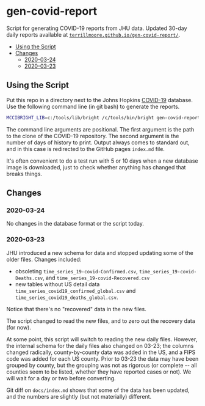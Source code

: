 # gen-covid-report

Script for generating COVID-19 reports from JHU data. Updated 30-day daily reports available at [`terrillmoore.github.io/gen-covid-report/`](https://terrillmoore.github.io/gen-covid-report/).

<!--
  This TOC uses the VS Code markdown TOC extension AlanWalk.markdown-toc.
  We strongly recommend updating using VS Code, the markdown-toc extension and the
  bierner.markdown-preview-github-styles extension. Note that if you are using
  VS Code 1.29 and Markdown TOC 1.5.6, https://github.com/AlanWalk/markdown-toc/issues/65
  applies -- you must change your line-ending to some non-auto value in Settings>
  Text Editor>Files.  `\n` works for me.
-->
<!-- markdownlint-disable MD033 MD004 -->
<!-- markdownlint-capture -->
<!-- markdownlint-disable -->
<!-- TOC depthFrom:2 updateOnSave:true -->

- [Using the Script](#using-the-script)
- [Changes](#changes)
    - [2020-03-24](#2020-03-24)
    - [2020-03-23](#2020-03-23)

<!-- /TOC -->
<!-- markdownlint-restore -->
<!-- Due to a bug in Markdown TOC, the table is formatted incorrectly if tab indentation is set other than 4. Due to another bug, this comment must be *after* the TOC entry. -->

## Using the Script

Put this repo in a directory next to the Johns Hopkins [COVID-19](https://github.com/CSSEGISandData/COVID-19) database.
Use the following command line (in git bash) to generate the reports.

```bash
MCCIBRIGHT_LIB=c:/tools/lib/bright /c/tools/bin/bright gen-covid-report.bri ../COVID-19/ 30 > docs/index.md
```

The command line arguments are positional. The first argument is the path to the clone of the COVID-19 repository. The second argument is the number of days of history to print. Output always comes to standard out, and in this case is redirected to the GitHub pages `index.md` file.

It's often convenient to do a test run with 5 or 10 days when a new database image is downloaded, just to check whether anything has changed that breaks things.

## Changes

### 2020-03-24

No changes in the database format or the script today.

### 2020-03-23

JHU introduced a new schema for data and stopped updating some of the older files. Changes included:

- obsoleting `time_series_19-covid-Confirmed.csv`, `time_series_19-covid-Deaths.csv`, and `time_series_19-covid-Recovered.csv`
- new tables without US detail data `time_series_covid19_confirmed_global.csv` and `time_series_covid19_deaths_global.csv`.

Notice that there's no "recovered" data in the new files.

The script changed to read the new files, and to zero out the recovery data (for now).

At some point, this script will switch to reading the new daily files. However, the internal schema for the daily files also changed on 03-23; the columns changed radically, county-by-county data was added in the US, and a FIPS code was added for each US county. Prior to 03-23 the data may have been grouped by county, but the grouping was not as rigorous (or complete -- all counties seem to be listed, whether they have reported cases or not). We will wait for a day or two before converting.

Git diff on `docs/index.md` shows that some of the data has been updated, and the numbers are slightly (but not materially) different.
